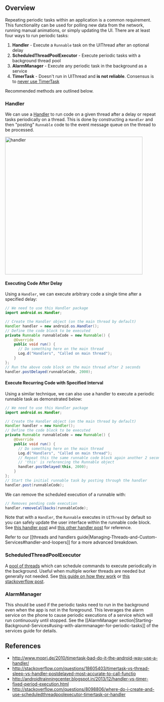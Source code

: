 ## Overview

Repeating periodic tasks within an application is a common requirement. This functionality can be used for polling new data from the network, running manual animations, or simply updating the UI. There are at least four ways to run periodic tasks:

1. **Handler** - Execute a `Runnable` task on the UIThread after an optional delay 
2. **ScheduledThreadPoolExecutor** - Execute periodic tasks with a background thread pool
3. **AlarmManager** - Execute any periodic task in the background as a service
4. **TimerTask** - Doesn't run in UIThread and **is not reliable**. Consensus is to [never use TimerTask](http://www.mopri.de/2010/timertask-bad-do-it-the-android-way-use-a-handler/)

Recommended methods are outlined below.

### Handler

We can use a [Handler](http://developer.android.com/reference/android/os/Handler.html) to run code on a given thread after a delay or repeat tasks periodically on a thread. This is done by constructing a `Handler` and then "posting" `Runnable` code to the event message queue on the thread to be processed.

<img src="https://i.imgur.com/2vg53fk.png" alt="handler" width="450" />

#### Executing Code After Delay

Using a `Handler`, we can execute arbitrary code a single time after a specified delay:

```java
// We need to use this Handler package
import android.os.Handler;

// Create the Handler object (on the main thread by default)
Handler handler = new android.os.Handler();
// Define the code block to be executed
private Runnable runnableCode = new Runnable() {
    @Override
    public void run() {
      // Do something here on the main thread
      Log.d("Handlers", "Called on main thread");
    }
};
// Run the above code block on the main thread after 2 seconds
handler.postDelayed(runnableCode, 2000);
```

#### Execute Recurring Code with Specified Interval

Using a similar technique, we can also use a handler to execute a periodic runnable task as demonstrated below:

```java
// We need to use this Handler package
import android.os.Handler;

// Create the Handler object (on the main thread by default)
Handler handler = new Handler();
// Define the code block to be executed
private Runnable runnableCode = new Runnable() {
    @Override
    public void run() {
      // Do something here on the main thread
      Log.d("Handlers", "Called on main thread");
      // Repeat this the same runnable code block again another 2 seconds
      // 'this' is referencing the Runnable object
      handler.postDelayed(this, 2000);
    }
};
// Start the initial runnable task by posting through the handler
handler.post(runnableCode);
```

We can remove the scheduled execution of a runnable with:

```java
// Removes pending code execution
handler.removeCallbacks(runnableCode);
```

Note that with a `Handler`, the `Runnable` executes in `UIThread` by default so you can safely update the user interface within the runnable code block. See [this handler post](http://www.mopri.de/2010/timertask-bad-do-it-the-android-way-use-a-handler/) and [this other handler post](http://androidtrainningcenter.blogspot.in/2013/12/handler-vs-timer-fixed-period-execution.html) for reference.

Refer to our [[threads and handlers guide|Managing-Threads-and-Custom-Services#handler-and-loopers]] for a more advanced breakdown. 

### ScheduledThreadPoolExecutor

A [pool of threads](http://developer.android.com/reference/java/util/concurrent/ScheduledThreadPoolExecutor.html) which can schedule commands to execute periodically in the background. Useful when multiple worker threads are needed but generally not needed. See [this guide on how they work](http://codelatte.wordpress.com/2013/11/13/49/) or [this stackoverflow post](http://stackoverflow.com/a/18606091/313399).

### AlarmManager

This should be used if the periodic tasks need to run in the background even when the app is not in the foreground. This leverages the alarm service on the phone to cause periodic executions of a service which will run continuously until stopped. See the [[AlarmManager section|Starting-Background-Services#using-with-alarmmanager-for-periodic-tasks]] of the services guide for details.

## References

* <http://www.mopri.de/2010/timertask-bad-do-it-the-android-way-use-a-handler/>
* <http://stackoverflow.com/questions/18605403/timertask-vs-thread-sleep-vs-handler-postdelayed-most-accurate-to-call-functio>
* <http://androidtrainningcenter.blogspot.in/2013/12/handler-vs-timer-fixed-period-execution.html>
* <http://stackoverflow.com/questions/8098806/where-do-i-create-and-use-scheduledthreadpoolexecutor-timertask-or-handler>